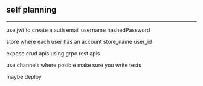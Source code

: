 ## self planning
-----
use jwt to create a auth
    email
    username
    hashedPassword

store where each user has an account
    store_name
    user_id

expose crud apis using 
    grpc
    rest apis

use channels where posible
make sure you write tests

maybe deploy

